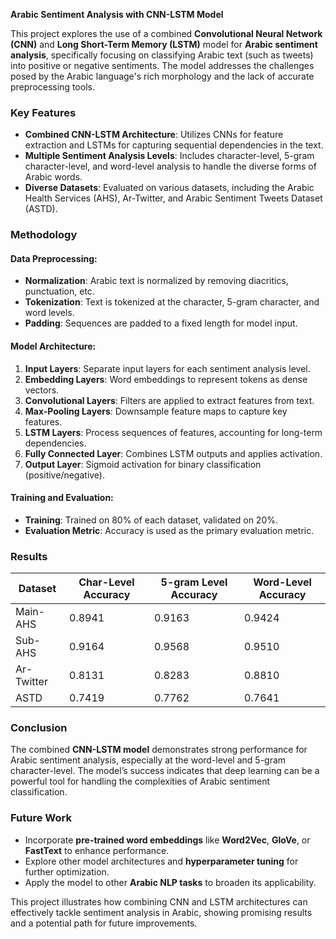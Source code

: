 **Arabic Sentiment Analysis with CNN-LSTM Model**

This project explores the use of a combined **Convolutional Neural Network (CNN)** and **Long Short-Term Memory (LSTM)** model for **Arabic sentiment analysis**, specifically focusing on classifying Arabic text (such as tweets) into positive or negative sentiments. The model addresses the challenges posed by the Arabic language's rich morphology and the lack of accurate preprocessing tools.

### Key Features

* **Combined CNN-LSTM Architecture**: Utilizes CNNs for feature extraction and LSTMs for capturing sequential dependencies in the text.
* **Multiple Sentiment Analysis Levels**: Includes character-level, 5-gram character-level, and word-level analysis to handle the diverse forms of Arabic words.
* **Diverse Datasets**: Evaluated on various datasets, including the Arabic Health Services (AHS), Ar-Twitter, and Arabic Sentiment Tweets Dataset (ASTD).

### Methodology

#### Data Preprocessing:

* **Normalization**: Arabic text is normalized by removing diacritics, punctuation, etc.
* **Tokenization**: Text is tokenized at the character, 5-gram character, and word levels.
* **Padding**: Sequences are padded to a fixed length for model input.

#### Model Architecture:

1. **Input Layers**: Separate input layers for each sentiment analysis level.
2. **Embedding Layers**: Word embeddings to represent tokens as dense vectors.
3. **Convolutional Layers**: Filters are applied to extract features from text.
4. **Max-Pooling Layers**: Downsample feature maps to capture key features.
5. **LSTM Layers**: Process sequences of features, accounting for long-term dependencies.
6. **Fully Connected Layer**: Combines LSTM outputs and applies activation.
7. **Output Layer**: Sigmoid activation for binary classification (positive/negative).

#### Training and Evaluation:

* **Training**: Trained on 80% of each dataset, validated on 20%.
* **Evaluation Metric**: Accuracy is used as the primary evaluation metric.

### Results

| Dataset    | Char-Level Accuracy | 5-gram Level Accuracy | Word-Level Accuracy |
| ---------- | ------------------- | --------------------- | ------------------- |
| Main-AHS   | 0.8941              | 0.9163                | 0.9424              |
| Sub-AHS    | 0.9164              | 0.9568                | 0.9510              |
| Ar-Twitter | 0.8131              | 0.8283                | 0.8810              |
| ASTD       | 0.7419              | 0.7762                | 0.7641              |

### Conclusion

The combined **CNN-LSTM model** demonstrates strong performance for Arabic sentiment analysis, especially at the word-level and 5-gram character-level. The model’s success indicates that deep learning can be a powerful tool for handling the complexities of Arabic sentiment classification.

### Future Work

* Incorporate **pre-trained word embeddings** like **Word2Vec**, **GloVe**, or **FastText** to enhance performance.
* Explore other model architectures and **hyperparameter tuning** for further optimization.
* Apply the model to other **Arabic NLP tasks** to broaden its applicability.

This project illustrates how combining CNN and LSTM architectures can effectively tackle sentiment analysis in Arabic, showing promising results and a potential path for future improvements.
